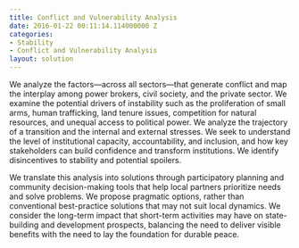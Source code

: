 ```yaml
---
title: Conflict and Vulnerability Analysis
date: 2016-01-22 00:11:14.114000000 Z
categories:
- Stability
- Conflict and Vulnerability Analysis
layout: solution
---
```


We analyze the factors—across all sectors—that generate conflict and map the interplay among power brokers, civil society, and the private sector. We examine the potential drivers of instability such as the proliferation of small arms, human trafficking, land tenure issues, competition for natural resources, and unequal access to political power. We analyze the trajectory of a transition and the internal and external stresses. We seek to understand the level of institutional capacity, accountability, and inclusion, and how key stakeholders can build confidence and transform institutions. We identify disincentives to stability and potential spoilers.

We translate this analysis into solutions through participatory planning and community decision-making tools that help local partners prioritize needs and solve problems. We propose pragmatic options, rather than conventional best-practice solutions that may not suit local dynamics. We consider the long-term impact that short-term activities may have on state-building and development prospects, balancing the need to deliver visible benefits with the need to lay the foundation for durable peace.
